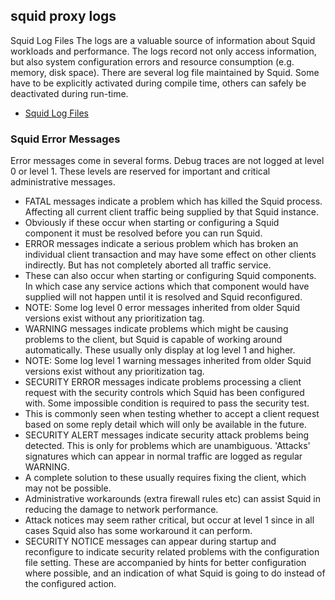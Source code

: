 ## squid proxy logs


>
Squid Log Files
The logs are a valuable source of information about Squid workloads and performance. The logs record not only access information, but also system configuration errors and resource consumption (e.g. memory, disk space). There are several log file maintained by Squid. Some have to be explicitly activated during compile time, others can safely be deactivated during run-time.

- [Squid Log Files](http://wiki.squid-cache.org/SquidFaq/SquidLogs)


### Squid Error Messages
Error messages come in several forms. Debug traces are not logged at level 0 or level 1. These levels are reserved for important and critical administrative messages.

- FATAL messages indicate a problem which has killed the Squid process. Affecting all current client traffic being supplied by that Squid instance.
 - Obviously if these occur when starting or configuring a Squid component it must be resolved before you can run Squid.
- ERROR messages indicate a serious problem which has broken an individual client transaction and may have some effect on other clients indirectly. But has not completely aborted all traffic service.
 - These can also occur when starting or configuring Squid components. In which case any service actions which that component would have supplied will not happen until it is resolved and Squid reconfigured.
 - NOTE: Some log level 0 error messages inherited from older Squid versions exist without any prioritization tag.
- WARNING messages indicate problems which might be causing problems to the client, but Squid is capable of working around automatically. These usually only display at log level 1 and higher.
 - NOTE: Some log level 1 warning messages inherited from older Squid versions exist without any prioritization tag.
- SECURITY ERROR messages indicate problems processing a client request with the security controls which Squid has been configured with. Some impossible condition is required to pass the security test.
 - This is commonly seen when testing whether to accept a client request based on some reply detail which will only be available in the future.
- SECURITY ALERT messages indicate security attack problems being detected. This is only for problems which are unambiguous. 'Attacks' signatures which can appear in normal traffic are logged as regular WARNING.
 - A complete solution to these usually requires fixing the client, which may not be possible.
 - Administrative workarounds (extra firewall rules etc) can assist Squid in reducing the damage to network performance.
 - Attack notices may seem rather critical, but occur at level 1 since in all cases Squid also has some workaround it can perform.
- SECURITY NOTICE messages can appear during startup and reconfigure to indicate security related problems with the configuration file setting. These are accompanied by hints for better configuration where possible, and an indication of what Squid is going to do instead of the configured action.

